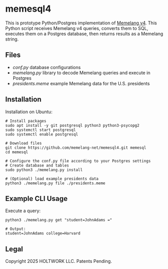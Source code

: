 # memesql4

This is prototype Python/Postgres implementation of [Memelang v4](https://memelang.net/04/). This Python script receives Memelang v4 queries, converts them to SQL, executes them on a Postgres database, then returns results as a Memelang string.

## Files

* *conf.py* database configurations
* *memelang.py* library to decode Memelang queries and execute in Postgres
* *presidents.meme* example Memelang data for the U.S. presidents

## Installation

Installation on Ubuntu:

	# Install packages
	sudo apt install -y git postgresql python3 python3-psycopg2
	sudo systemctl start postgresql
	sudo systemctl enable postgresql
	
	# Download files
	git clone https://github.com/memelang-net/memesql4.git memesql
	cd memesql

	# Configure the conf.py file according to your Postgres settings
	# Create database and tables
	sudo python3 ./memelang.py install

	# (Optional) load example presidents data
	python3 ./memelang.py file ./presidents.meme


## Example CLI Usage

Execute a query:

	python3 ./memelang.py get "student=JohnAdams ="

	# Output:
	student=JohnAdams college=Harvard



## Legal

Copyright 2025 HOLTWORK LLC. Patents Pending.